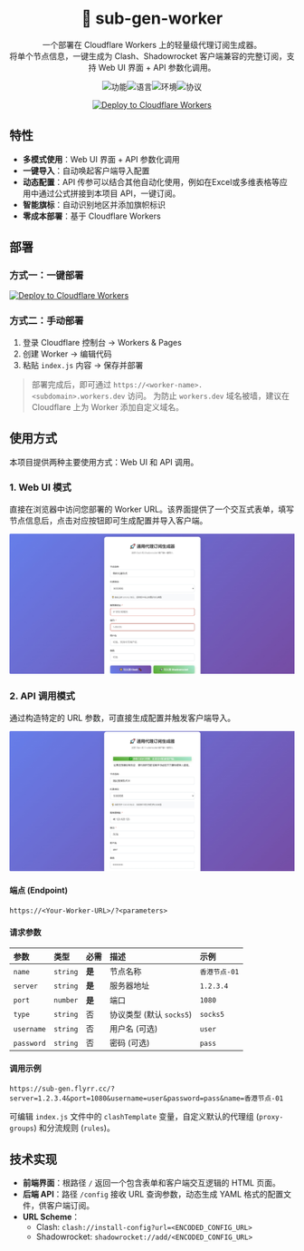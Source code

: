 <div align="center">

# 🔁 sub-gen-worker 

<p align="center">
  一个部署在 Cloudflare Workers 上的轻量级代理订阅生成器。
  <br />
  将单个节点信息，一键生成为 Clash、Shadowrocket 客户端兼容的完整订阅，支持 Web UI 界面 + API 参数化调用。
</p>

</div>

<div align="center">

![功能](https://img.shields.io/badge/功能-订阅转换-blue)![语言](https://img.shields.io/badge/JavaScript-ES6+-f7df1e)![环境](https://img.shields.io/badge/环境-Cloudflare_Workers-f38020)![协议](https://img.shields.io/github/license/Cranberrycrisp/sub-gen-worker)

[![Deploy to Cloudflare Workers](https://deploy.workers.cloudflare.com/button)](https://deploy.workers.cloudflare.com/?url=https://github.com/Cranberrycrisp/sub-gen-worker)

</div>


## 特性

-   **多模式使用**：Web UI 界面 + API 参数化调用
-   **一键导入**：自动唤起客户端导入配置
-   **动态配置**：API 传参可以结合其他自动化使用，例如在Excel或多维表格等应用中通过公式拼接到本项目 API，一键订阅。
-   **智能旗标**：自动识别地区并添加旗帜标识
-   **零成本部署**：基于 Cloudflare Workers



## 部署

### 方式一：一键部署
[![Deploy to Cloudflare Workers](https://deploy.workers.cloudflare.com/button)](https://deploy.workers.cloudflare.com/?url=https://github.com/Cranberrycrisp/sub-gen-worker) 

### 方式二：手动部署
1. 登录 Cloudflare 控制台 → Workers & Pages
2. 创建 Worker → 编辑代码
3. 粘贴 `index.js` 内容 → 保存并部署

> 部署完成后，即可通过 `https://<worker-name>.<subdomain>.workers.dev` 访问。
> 为防止 `workers.dev` 域名被墙，建议在 Cloudflare 上为 Worker 添加自定义域名。

## 使用方式

本项目提供两种主要使用方式：Web UI 和 API 调用。

### 1. Web UI 模式

直接在浏览器中访问您部署的 Worker URL。该界面提供了一个交互式表单，填写节点信息后，点击对应按钮即可生成配置并导入客户端。


![Web UI Screenshot](https://raw.githubusercontent.com/Cranberrycrisp/sub-gen-worker/refs/heads/main/img/index.jpg)


### 2. API 调用模式

通过构造特定的 URL 参数，可直接生成配置并触发客户端导入。

![API UI Screenshot](https://raw.githubusercontent.com/Cranberrycrisp/sub-gen-worker/refs/heads/main/img/index-api.jpg)


#### 端点 (Endpoint)

```
https://<Your-Worker-URL>/?<parameters>
```

#### 请求参数


| 参数 | 类型 | 必需 | 描述 | 示例 |
| :--- | :--- | :--- | :--- | :--- |
| `name` | `string` | **是** | 节点名称 | `香港节点-01` |
| `server` | `string` | **是** | 服务器地址 | `1.2.3.4` |
| `port` | `number` | **是** | 端口 | `1080` |
| `type` | `string` | 否 | 协议类型 (默认 `socks5`) | `socks5` |
| `username` | `string` | 否 | 用户名 (可选) | `user` |
| `password` | `string` | 否 | 密码 (可选) | `pass` |


#### 调用示例


```
https://sub-gen.flyrr.cc/?server=1.2.3.4&port=1080&username=user&password=pass&name=香港节点-01
```

可编辑 `index.js` 文件中的 `clashTemplate` 变量，自定义默认的代理组 (`proxy-groups`) 和分流规则 (`rules`)。

## 技术实现

-   **前端界面**：根路径 `/` 返回一个包含表单和客户端交互逻辑的 HTML 页面。
-   **后端 API**：路径 `/config` 接收 URL 查询参数，动态生成 YAML 格式的配置文件，供客户端订阅。
-   **URL Scheme**：
    -   Clash: `clash://install-config?url=<ENCODED_CONFIG_URL>`
    -   Shadowrocket: `shadowrocket://add/<ENCODED_CONFIG_URL>`